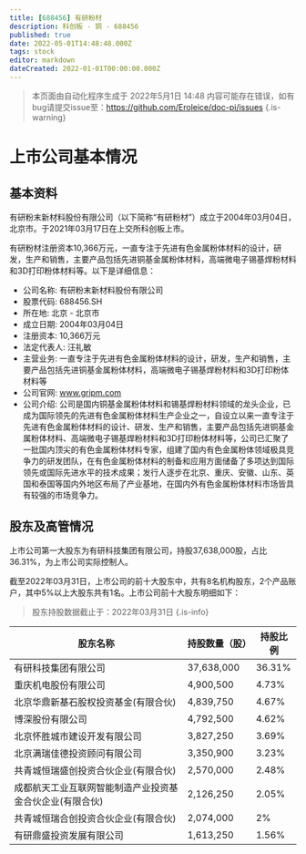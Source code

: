 ```yaml
---
title: [688456] 有研粉材
description: 科创板 - 铜 - 688456
published: true
date: 2022-05-01T14:48:48.000Z
tags: stock
editor: markdown
dateCreated: 2022-01-01T00:00:00.000Z
---
```


> 本页面由自动化程序生成于 2022年5月1日 14:48
> 内容可能存在错误，如有bug请提交issue至：https://github.com/Eroleice/doc-pi/issues
{.is-warning}

# 上市公司基本情况

## 基本资料

有研粉末新材料股份有限公司（以下简称“有研粉材”）成立于2004年03月04日，北京市。于2021年03月17日在上交所科创板上市。

有研粉材注册资本10,366万元，一直专注于先进有色金属粉体材料的设计，研发，生产和销售，主要产品包括先进铜基金属粉体材料，高端微电子锡基焊粉材料和3D打印粉体材料等。以下是详细信息：

- 公司名称: 有研粉末新材料股份有限公司
- 股票代码: 688456.SH
- 所在地: 北京 - 北京市
- 成立日期: 2004年03月04日
- 注册资本: 10,366万元
- 法定代表人: 汪礼敏
- 主营业务: 一直专注于先进有色金属粉体材料的设计，研发，生产和销售，主要产品包括先进铜基金属粉体材料，高端微电子锡基焊粉材料和3D打印粉体材料等
- 公司官网: www.gripm.com
- 公司介绍: 公司是国内铜基金属粉体材料和锡基焊粉材料领域的龙头企业，已成为国际领先的先进有色金属粉体材料生产企业之一，自设立以来一直专注于先进有色金属粉体材料的设计、研发、生产和销售，主要产品包括先进铜基金属粉体材料、高端微电子锡基焊粉材料和3D打印粉体材料等，公司已汇聚了一批国内顶尖的有色金属粉体材料专家，组建了国内有色金属粉体领域极具竞争力的研发团队，在有色金属粉体材料的制备和应用方面储备了多项达到国际领先或国际先进水平的技术成果；发行人逐步在北京、重庆、安徽、山东、英国和泰国等国内外地区布局了产业基地，在国内外有色金属粉体材料市场皆具有较强的市场竞争力。


## 股东及高管情况

上市公司第一大股东为有研科技集团有限公司，持股37,638,000股，占比36.31%，为上市公司实际控制人。

截至2022年03月31日，上市公司的前十大股东中，共有8名机构股东，2个产品账户，其中5%以上大股东共有1名。上市公司前十大股东明细如下：

> 股东持股数据截止于：2022年03月31日
{.is-info}

| 股东名称 | 持股数量（股） | 持股比例 |
| --- | --- | --- |
| 有研科技集团有限公司 | 37,638,000 | 36.31% |
| 重庆机电股份有限公司 | 4,900,500 | 4.73% |
| 北京华鼎新基石股权投资基金(有限合伙) | 4,839,750 | 4.67% |
| 博深股份有限公司 | 4,792,500 | 4.62% |
| 北京怀胜城市建设开发有限公司 | 3,827,250 | 3.69% |
| 北京满瑞佳德投资顾问有限公司 | 3,350,900 | 3.23% |
| 共青城恒瑞盛创投资合伙企业(有限合伙) | 2,570,000 | 2.48% |
| 成都航天工业互联网智能制造产业投资基金合伙企业(有限合伙) | 2,126,250 | 2.05% |
| 共青城恒瑞合创投资合伙企业(有限合伙) | 2,074,000 | 2% |
| 有研鼎盛投资发展有限公司 | 1,613,250 | 1.56% |




